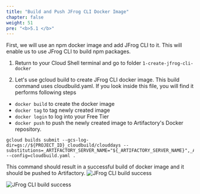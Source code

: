 ```yaml
---
title: "Build and Push JFrog CLI Docker Image"
chapter: false
weight: 51
pre: "<b>5.1 </b>"
---
```


First, we will use an npm docker image and add JFrog CLI to it. This will enable us to use JFrog CLI to build npm packages.

1. Return to your Cloud Shell terminal and go to folder `1-create-jfrog-cli-docker`

2. Let's use gcloud build to create JFrog CLI docker image. This build command uses cloudbuild.yaml. If you look inside this file, you will find it performs following steps
- `docker build` to create the docker image
- `docker tag` to tag newly created image
- `docker login` to log into your Free Tier
- `docker push` to push the newly created image to Artifactory's Docker repository.


```
gcloud builds submit --gcs-log-dir=gs://${PROJECT_ID}_cloudbuild/clouddays --substitutions=_ARTIFACTORY_SERVER_NAME="${_ARTIFACTORY_SERVER_NAME}",_ARTIFACTORY_USER="${_ARTIFACTORY_USER}",_ARTIFACTORY_PASSWORD="${_ARTIFACTORY_PASSWORD}" --config=cloudbuild.yaml .
```

This command should result in a successful build of docker image and it should be pushed to Artifactory.
![JFrog CLI build success](/images/gcp/build_success1.png)

![JFrog CLI build success](/images/gcp/build_success2.png)
